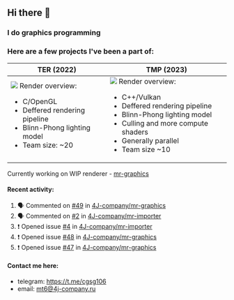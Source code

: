 ## Hi there 👋
### I do graphics programming
### Here are a few projects I've been a part of:  

TER (2022)            |  TMP (2023)
-------------------------|-------------------------
![](images/ter_screenshot_00_upscaled.png) Render overview: <br><ul><li> C/OpenGL <li> Deffered rendering pipeline <li> Blinn-Phong lighting model <li> Team size: ~20 | ![](images/tmp_screenshot_01_upscaled.png) Render overview: <br><ul><li> C++/Vulkan <li> Deffered rendering pipeline <li> Blinn-Phong lighting model <li> Culling and more compute shaders <li> Generally parallel <li> Team size ~10

Currently working on WIP renderer - [mr-graphics](https://github.com/4J-company/mr-graphics)  

#### Recent activity:
<!--START_SECTION:activity-->
1. 🗣 Commented on [#49](https://github.com/4J-company/mr-graphics/pull/49#issuecomment-2676913720) in [4J-company/mr-graphics](https://github.com/4J-company/mr-graphics)
2. 🗣 Commented on [#2](https://github.com/4J-company/mr-importer/issues/2#issuecomment-2661326061) in [4J-company/mr-importer](https://github.com/4J-company/mr-importer)
3. ❗ Opened issue [#4](https://github.com/4J-company/mr-importer/issues/4) in [4J-company/mr-importer](https://github.com/4J-company/mr-importer)
4. ❗ Opened issue [#48](https://github.com/4J-company/mr-graphics/issues/48) in [4J-company/mr-graphics](https://github.com/4J-company/mr-graphics)
5. ❗ Opened issue [#47](https://github.com/4J-company/mr-graphics/issues/47) in [4J-company/mr-graphics](https://github.com/4J-company/mr-graphics)
<!--END_SECTION:activity-->

#### Contact me here:
 - telegram: https://t.me/cgsg106
 - email:    mt6@4j-company.ru
